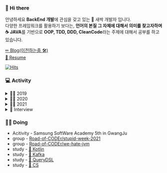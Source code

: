 
### 👋 Hi there    


안녕하세요 **BackEnd 개발**에 관심을 갖고 있는 🌱 새싹 개발자 입니다.                                  
다양한 프레임워크를 활용하기 보다는, **언어의 본질 그 자체에 대해서 의미를 찾고자하며**                    
**☕ JAVA**를 기반으로 **OOP, TDD, DDD, CleanCode**라는 주제에 대해서 공부를 하고 있습니다.              
 
[✏ Blog(이전하는중 🛠)](https://kwj1270.oopy.io/)    
[📝 Resume](https://kwj1270.oopy.io/cec19eb3-e339-4e81-8256-0f43a061df67)   

[![Hits](https://hits.seeyoufarm.com/api/count/incr/badge.svg?url=https%3A%2F%2Fgithub.com%2Fgjbae1212%2Fhit-counter&count_bg=%233D89C8&title_bg=%23D5D0D0&icon=java.svg&icon_color=%2338469C&title=hits&edge_flat=false)](https://hits.seeyoufarm.com) 


### 💻 Activity 
<details>
<summary>👨‍💻 2019</summary>
<div markdown="1"> 
            <ul>
                <li><a href="http://www.yes24.com/Product/Goods/4333686">열혈 C 프로그래밍</a></li>
                <li><a href="http://www.yes24.com/Product/Goods/43755519">열혈 JAVA 프로그래밍</a></li>
                <li><a href="http://www.yes24.com/Product/Goods/24259565">JAVA의 정석 3판</a></li>
                <li><a href="http://www.yes24.com/Product/Goods/6214396">열혈 자료구조</a></li>
                <li><a href="http://www.yes24.com/Product/Goods/96674934">Do it! HTML+CSS+자바스크립트 웹 표준의 정석</a></li>
                <li><a href="http://www.yes24.com/Product/Goods/42806896?OzSrank=11">Learning JavaScript</a></li>
                <li><a href="https://github.com/kwj1270/TIL-2019_SummerVacation/tree/master/DataBase/SQL%20%EC%B2%AB%EA%B1%B8%EC%9D%8C">SQL 첫걸음</a></li>
                <li><a href="https://github.com/kwj1270/TIL-2019_SummerVacation/tree/master/DataBase/%EC%9D%B4%EA%B2%83%EC%9D%B4MySQL%EC%9D%B4%EB%8B%A4">이것이 MySQL이다.</a></li>
                <li><a href="https://github.com/kwj1270/TIL-JSP">JSP 2.3 웹 프로그래밍</a></li>
                <li><a href="https://github.com/kwj1270/TIL-dongbin.na-JSP">나동빈님의 JSP 게시판 만들기</a></li>
            </ul>
</div>
</details>

<details>
<summary>👨‍💻 2020</summary>
<div markdown="1">
            <ul>
                        <li><a href="https://github.com/kwj1270/TIL_C_plusepluse">알고리즘 테스트를 위한, 열혈 C++</a></li>
                        <li><a href="https://github.com/kwj1270/TIL_SPRING_QUICK_START">스프링 퀵 스타트</a></li>
                        <li><a href="https://github.com/kwj1270/TIL_FIRST_SPRINGBOOT2">처음 배우는 스프링 부트2</a></li>
                        <li><a href="https://github.com/kwj1270/TIL_SPRINGBOOT_WITH_AWS">스프링 부트와 AWS로 혼자 구현하는 웹 서비스</a></li>
                        <li><a href="https://github.com/kwj1270/Special_Lecture">전주대 스마트미디어학과 스프링 특별 강의(강의자)</a></li>
            </ul>
</div>
</details>

<details>
<summary>👨‍💻 2021</summary>
<div markdown="1">
            <ul>
                        <li><a href="https://github.com/kwj1270/TIL_CleanCode">Clean Code</a></li>      
                        <li><a href="https://github.com/kwj1270/TIL_JAVA">백기선, 스터디 할래(자바 심화)</a></li>  
                        <li><a href="https://github.com/springframework-sprout/THE_JAVA_TEST">백기선, 더 자바 - 애플리케이션을 테스트하는 다양한 방법</a></li>  
                        <li><a href="https://github.com/springframework-sprout/SPRING_INTRODUCTION">백기선 및 김영한, 스프링 입문 강의 3개</a></li>  
                        <li><a href="https://github.com/springframework-sprout/spring-core-technology">백기선, 스프링 핵심 원리</a></li> 
                        <li><a href="https://www.inflearn.com/certificate/161066-325969-2073109">김영한, 스프링 핵심 원리 - 기본편</a></li>  
                        <li><a href="https://github.com/springframework-sprout/JPA-Programming">김영한, 자바 ORM 표준 JPA 프로그래밍 - 기본편</a></li>  
                        <li><a href="https://github.com/springframework-sprout/spring-mvc-1">김영한, 스프링 MVC 1편</a></li>  
                        <li><a href="https://github.com/next-step/java-bowling/pulls?q=is%3Apr+author%3Akwj1270+is%3Aclosed">Next Step - TDD, Clean Code with Java 11기</a></li> 
                        <li><a href="https://edu.nextstep.camp/s/OlNAJpr3">Next Step - 인프라 공방 2기</a></li>
                        <li><a href="https://github.com/next-step/git-recipe">Next Step - 블랙커피 Level ZERO git 사용법 배우기</a></li>             
                        <li><a href="https://github.com/SSAFY5thGwangJu4C/CS_IS_ESC">SSAFY CS 스터디</a></li>     
                        <li><a href="https://github.com/ssafy-5th-gwangju/tdd-racingcar-java">SSAFY TDD 스터디</a></li>
                        <li><a href="https://github.com/springframework-sprout/ddd-start">DDD-Start</a></li>
            </ul>            
</div>
</details>

<details>
<summary>🎤 Interview</summary>
<div markdown="1"> 
            <ul>
                <li><a href="http://www.ksport.co.kr/news/view.asp?idx=1100&msection=3&ssection=12&page=6">군포중 김우재, 공부도 축구도 잘할거에요!</a></li>
                <li><a href="https://blog.naver.com/discoveryj/221653909348">엘리트 축구 선수의 길을 걷던 중 부상을 만나 다른 길을 택하기까지! 수퍼스타 김우재를 만나다</a></li>
            </ul>
</div>
</details>

### 🏃‍♂️ Doing 
* Acitivity - Samsung SoftWare Academy 5th in GwangJu   
* group - [Road-of-CODEr/stupid-week-2021](https://github.com/Road-of-CODEr/stupid-week-2021)     
* group - [Road-of-CODEr/we-hate-jvm](https://github.com/Road-of-CODEr/we-hate-jvm)     
* study - [📝 Kotlin](https://github.com/springframework-sprout/kotlin-in-action)     
* study - [📝 Kafka](https://github.com/springframework-sprout/kafka)     
* study - [📝 QueryDSL](https://www.inflearn.com/course/Querydsl-%EC%8B%A4%EC%A0%84/dashboard)     
* study - [📝 CS](https://github.com/Ung-ae-Baby-Developers/BabyCS)     
